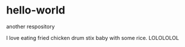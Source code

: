 # hello-world
another respository

I love eating fried chicken drum stix baby with some rice.
LOLOLOLOL
